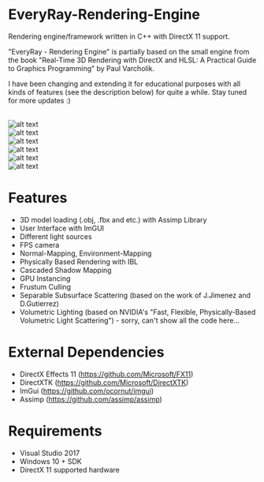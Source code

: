 # EveryRay-Rendering-Engine
Rendering engine/framework written in C++ with DirectX 11 support. 

"EveryRay - Rendering Engine" is partially based on the small engine from the book "Real-Time 3D Rendering with DirectX and HLSL: A Practical Guide to Graphics Programming" by Paul Varcholik.

I have been changing and extending it for educational purposes with all kinds of features (see the description below) for quite a while. Stay tuned for more updates :)

<br>![alt text](https://preview.ibb.co/jVodie/Every_Ray_PBR.png")
<br>![alt text](https://preview.ibb.co/h069pK/Every_Ray_CSM.png")
<br>![alt text](https://preview.ibb.co/fqP3uK/Every_Ray_Instancing.png")
<br>![alt text](https://preview.ibb.co/i8mLnq/Every-Ray-Frustum-Culling.png")
<br>![alt text](https://i.ibb.co/zVG7qvL/Every-Ray-SSSS.png")
<br>![alt text](https://i.ibb.co/0ZJmFfh/Every-Ray-Post-Processing.png")

# Features
- 3D model loading (.obj, .fbx and etc.) with Assimp Library
- User Interface with ImGUI
- Different light sources
- FPS camera
- Normal-Mapping, Environment-Mapping
- Physically Based Rendering with IBL
- Cascaded Shadow Mapping
- GPU Instancing
- Frustum Culling
- Separable Subsurface Scattering (based on the work of J.Jimenez and D.Gutierrez)
- Volumetric Lighting (based on NVIDIA's "Fast, Flexible, Physically-Based Volumetric Light Scattering") - sorry, can't show all the code here...

# External Dependencies
- DirectX Effects 11 (https://github.com/Microsoft/FX11)
- DirectXTK (https://github.com/Microsoft/DirectXTK)
- ImGui (https://github.com/ocornut/imgui)
- Assimp (https://github.com/assimp/assimp)

# Requirements
- Visual Studio 2017
- Windows 10 + SDK
- DirectX 11 supported hardware
